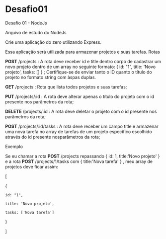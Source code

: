 # Desafio01
Desafio 01 - NodeJs

Arquivo de estudo do NodeJs

Crie uma aplicação do zero utilizando Express.

Essa aplicação será utilizada para armazenar projetos e suas tarefas.
Rotas

<b>POST</b> /projects : A rota deve receber id e title dentro
corpo de cadastrar um novo projeto dentro de um array no
seguinte formato: { id: "1", title: 'Novo projeto',
tasks: [] } ; Certifique-se de enviar tanto o ID quanto o título
do projeto no formato string com àspas duplas.

<b>GET</b> /projects : Rota que lista todos projetos e suas tarefas;

<b>PUT</b> /projects/:id : A rota deve alterar apenas o título do
projeto com o id presente nos parâmetros da rota;

<b>DELETE</b> /projects/:id : A rota deve deletar o projeto com o
id presente nos parâmetros da rota;

<b>POST</b> /projects/:id/tasks : A rota deve receber um campo
title e armazenar uma nova tarefa no array de tarefas de um
projeto específico escolhido através do id presente nosparâmetros da rota;

Exemplo

Se eu chamar a rota <b>POST</b> /projects repassando 
{ id: 1, 
  title:'Novo projeto' 
} e a rota <b>POST</b> /projects/1/tasks com 
{ title:'Nova tarefa' } , meu array de projetos deve ficar assim:

[

  {
  
    id: "1",
    
    title: 'Novo projeto',
    
    tasks: ['Nova tarefa']
    
  }
  
]
